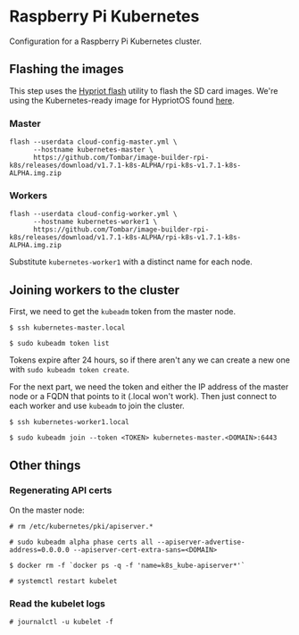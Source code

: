 # Raspberry Pi Kubernetes

Configuration for a Raspberry Pi Kubernetes cluster.

## Flashing the images

This step uses the [Hypriot flash](https://github.com/hypriot/flash) utility 
to flash the SD card images. We're using the Kubernetes-ready image for
HypriotOS found [here](https://github.com/Tombar/image-builder-rpi-k8s/releases).

### Master

    flash --userdata cloud-config-master.yml \
          --hostname kubernetes-master \
          https://github.com/Tombar/image-builder-rpi-k8s/releases/download/v1.7.1-k8s-ALPHA/rpi-k8s-v1.7.1-k8s-ALPHA.img.zip
 
### Workers

    flash --userdata cloud-config-worker.yml \
          --hostname kubernetes-worker1 \
          https://github.com/Tombar/image-builder-rpi-k8s/releases/download/v1.7.1-k8s-ALPHA/rpi-k8s-v1.7.1-k8s-ALPHA.img.zip

Substitute `kubernetes-worker1` with a distinct name for each node.

## Joining workers to the cluster

First, we need to get the `kubeadm` token from the master node.

    $ ssh kubernetes-master.local
    
    $ sudo kubeadm token list

Tokens expire after 24 hours, so if there aren't any we can
create a new one with `sudo kubeadm token create`.

For the next part, we need the token and either the IP address of
the master node or a FQDN that points to it (.local won't work).
Then just connect to each worker and use `kubeadm` to join the
cluster.

    $ ssh kubernetes-worker1.local

    $ sudo kubeadm join --token <TOKEN> kubernetes-master.<DOMAIN>:6443

## Other things

### Regenerating API certs

On the master node:

    # rm /etc/kubernetes/pki/apiserver.*

    # sudo kubeadm alpha phase certs all --apiserver-advertise-address=0.0.0.0 --apiserver-cert-extra-sans=<DOMAIN>

    $ docker rm -f `docker ps -q -f 'name=k8s_kube-apiserver*'`

    # systemctl restart kubelet

### Read the kubelet logs

    # journalctl -u kubelet -f
